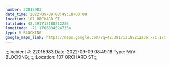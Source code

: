 ```yaml
---
number: 22015983
date_time: 2022-09-09T08:49:18+00:00
location: 107 ORCHARD ST
latitude: 42.391713188212236
longitude: -71.17068345247334
type: V BLOCKING
google_maps_link: https://maps.google.com/?q=42.391713188212236,-71.17068345247334
---
```


;;;Incident #: 22015983  Date: 2022-09-09 08:49:18  Type: M/V BLOCKING;;;;;;Location: 107 ORCHARD ST;;;
